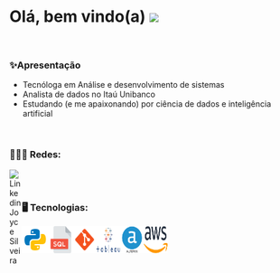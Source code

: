 # Olá, bem vindo(a) <img src="https://raw.githubusercontent.com/syedareehaquasar/syedareehaquasar/master/gifs/Hi.gif" width="30px"/>
</br>

<h3> ✨Apresentação </h3>
<ul>
  <li>Tecnóloga em Análise e desenvolvimento de sistemas</li>
  <li>Analista de dados no Itaú Unibanco</li>
  <li>Estudando (e me apaixonando) por ciência de dados e inteligência artificial</li>
</ul>
</br>

<h3>🙋🏼‍♀️ Redes: </h3>
<a href="https://www.linkedin.com/in/joyce-silveira-dos-santos/">
  <img align="left" alt="Linkedin Joyce Silveira" width="22px" src="https://cdn.jsdelivr.net/npm/simple-icons@v3/icons/linkedin.svg" />
</a>
</br>
</br>

<h3>🖥️ Tecnologias: </h3>
<p>
  <div style="display:flex; aling-items:center;">
      <img src="https://github.com/JoyceSilveira/JoyceSilveira/blob/master/Icones/python.png" />
      <img width="42px" src="https://github.com/JoyceSilveira/JoyceSilveira/blob/master/Icones/sql_icon.png" />
      <img width="42px" src="https://github.com/JoyceSilveira/JoyceSilveira/blob/master/Icones/gitbash.png" />
      <img width="42px" src="https://github.com/JoyceSilveira/JoyceSilveira/blob/master/Icones/tableau_logo.png" />
      <img width="42px" src="https://github.com/JoyceSilveira/JoyceSilveira/blob/master/Icones/alteryx_logo.png" />
      <img width="42px" src="https://github.com/JoyceSilveira/JoyceSilveira/blob/master/Icones/aws_logo.png" />
  </div>
</p>
